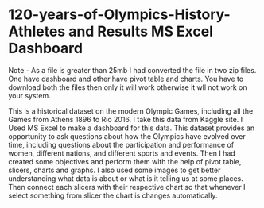 # 120-years-of-Olympics-History-Athletes and Results MS Excel Dashboard

Note - As a file is greater than 25mb I had converted the file in two zip files. One have dashboard and other have pivot table and charts. You have to download both the files then only it will work otherwise it wll not work on your system.

This is a historical dataset on the modern Olympic Games, including all the Games from Athens 1896 to Rio 2016. I take this data from Kaggle site. I Used MS Excel to make a dashboard for this data. This dataset provides an opportunity to ask questions about how the Olympics have evolved over time, including questions about the participation and performance of women, different nations, and different sports and events.  Then I had created some objectives and perform them with the help of pivot table, slicers, charts and graphs. I also used some images to get better understanding what data is about or what is it telling us at some places. Then connect each slicers with their respective chart so that whenever I select something from slicer the chart is changes automatically. 
